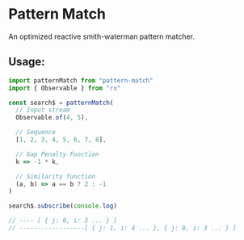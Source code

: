# Pattern Match

An optimized reactive smith-waterman pattern matcher.

## Usage:

```js
import patternMatch from "pattern-match"
import { Observable } from "rx"

const search$ = patternMatch(
  // Input stream
  Observable.of(4, 5),

  // Sequence
  [1, 2, 3, 4, 5, 6, 7, 8],

  // Gap Penalty Function
  k => -1 * k,

  // Similarity function
  (a, b) => a == b ? 2 : -1
)

search$.subscribe(console.log)

// ---- [ { j: 0, i: 3 ... } ]
// ------------------[ { j: 1, i: 4 ... }, { j: 0, i: 3 ... } ]


```
